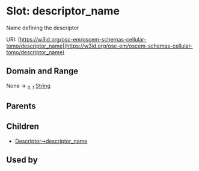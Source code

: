
# Slot: descriptor_name

Name defining the descriptor

URI: [https://w3id.org/osc-em/oscem-schemas-cellular-tomo/descriptor_name](https://w3id.org/osc-em/oscem-schemas-cellular-tomo/descriptor_name)


## Domain and Range

None &#8594;  <sub>0..1</sub> [String](types/String.md)

## Parents


## Children

 *  [Descriptor➞descriptor_name](Descriptor_descriptor_name.md)

## Used by

